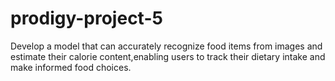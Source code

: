 # prodigy-project-5
Develop a model that can accurately recognize food items from images and estimate their calorie content,enabling users to track their dietary intake and make informed food choices.
